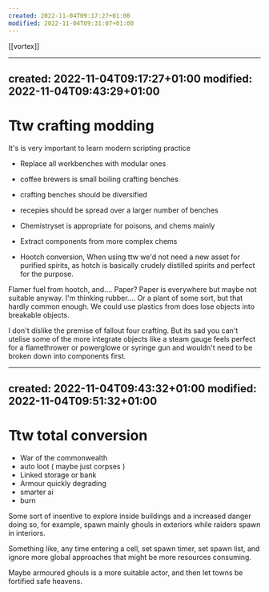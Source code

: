 ```yaml
---
created: 2022-11-04T09:17:27+01:00
modified: 2022-11-04T09:31:07+01:00
---
```


[[vortex]]

---
created: 2022-11-04T09:17:27+01:00
modified: 2022-11-04T09:43:29+01:00
---

# Ttw crafting modding

It's is very important to learn modern scripting practice

* Replace all workbenches with modular ones
* coffee brewers is small boiling crafting benches
* crafting benches should be diversified
* recepies should be spread over a larger number of benches
* Chemistryset is appropriate for poisons, and chems mainly
* Extract components from more complex chems

* Hootch conversion, 
   When using ttw we'd not need a new asset for purified spirits, as hotch is basically crudely distilled spirits and perfect for the purpose.

Flamer fuel from hootch, and.... Paper?
     Paper is everywhere but maybe not suitable anyway.
     I'm thinking rubber.... Or a plant of some sort, but that hardly common enough.
     We could use plastics from does lose objects into breakable objects.

I don't dislike the premise of fallout four crafting.
But its sad you can't utelise some of the more integrate objects like a steam gauge feels perfect for a flamethrower or powerglowe or syringe gun and wouldn't need to be broken down into components first.


---
created: 2022-11-04T09:43:32+01:00
modified: 2022-11-04T09:51:32+01:00
---

# Ttw total conversion

* War of the commonwealth
* auto loot ( maybe just corpses )
* Linked storage or bank
* Armour quickly degrading
* smarter ai
* burn

Some sort of insentive to explore inside buildings and a increased danger doing so, for example, spawn mainly ghouls in exteriors while raiders spawn in interiors.

Something like, any time entering a cell, set spawn timer, set spawn list, and ignore more global approaches that might be more resources consuming.

Maybe armoured ghouls is a more suitable actor, and then let towns be fortified safe heavens.
